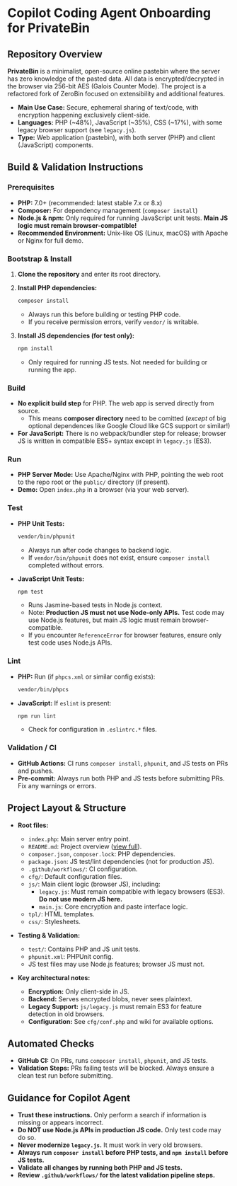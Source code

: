 # Copilot Coding Agent Onboarding for PrivateBin

## Repository Overview

**PrivateBin** is a minimalist, open-source online pastebin where the server has zero knowledge of the pasted data. All data is encrypted/decrypted in the browser via 256-bit AES (Galois Counter Mode). The project is a refactored fork of ZeroBin focused on extensibility and additional features.

- **Main Use Case:** Secure, ephemeral sharing of text/code, with encryption happening exclusively client-side.
- **Languages:** PHP (~48%), JavaScript (~35%), CSS (~17%), with some legacy browser support (see `legacy.js`).
- **Type:** Web application (pastebin), with both server (PHP) and client (JavaScript) components.

## Build & Validation Instructions

### Prerequisites

- **PHP:** 7.0+ (recommended: latest stable 7.x or 8.x)
- **Composer:** For dependency management (`composer install`)
- **Node.js & npm:** Only required for running JavaScript unit tests. **Main JS logic must remain browser-compatible!**
- **Recommended Environment:** Unix-like OS (Linux, macOS) with Apache or Nginx for full demo.

### Bootstrap & Install

1. **Clone the repository** and enter its root directory.
2. **Install PHP dependencies:**
   ```sh
   composer install
   ```
   - Always run this before building or testing PHP code.
   - If you receive permission errors, verify `vendor/` is writable.

3. **Install JS dependencies (for test only):**
   ```sh
   npm install
   ```
   - Only required for running JS tests. Not needed for building or running the app.

### Build

- **No explicit build step** for PHP. The web app is served directly from source.
  - This means **composer directory** need to be comitted (_except_ of big optional dependences like Google Cloud like GCS support or similar!)
- **For JavaScript:** There is no webpack/bundler step for release; browser JS is written in compatible ES5+ syntax except in `legacy.js` (ES3).

### Run

- **PHP Server Mode:** Use Apache/Nginx with PHP, pointing the web root to the repo root or the `public/` directory (if present).
- **Demo:** Open `index.php` in a browser (via your web server).

### Test

- **PHP Unit Tests:**
  ```sh
  vendor/bin/phpunit
  ```
  - Always run after code changes to backend logic.
  - If `vendor/bin/phpunit` does not exist, ensure `composer install` completed without errors.

- **JavaScript Unit Tests:**
  ```sh
  npm test
  ```
  - Runs Jasmine-based tests in Node.js context.
  - Note: **Production JS must not use Node-only APIs.** Test code may use Node.js features, but main JS logic must remain browser-compatible.
  - If you encounter `ReferenceError` for browser features, ensure only test code uses Node.js APIs.

### Lint

- **PHP:** Run (if `phpcs.xml` or similar config exists):
  ```sh
  vendor/bin/phpcs
  ```
- **JavaScript:** If `eslint` is present:
  ```sh
  npm run lint
  ```
  - Check for configuration in `.eslintrc.*` files.

### Validation / CI

- **GitHub Actions:** CI runs `composer install`, `phpunit`, and JS tests on PRs and pushes.
- **Pre-commit:** Always run both PHP and JS tests before submitting PRs. Fix any warnings or errors.

## Project Layout & Structure

- **Root files:**
  - `index.php`: Main server entry point.
  - `README.md`: Project overview ([view full](https://github.com/PrivateBin/PrivateBin/blob/9d7508f44fac95dfadf4aad4fb3d3be128633336/README.md)).
  - `composer.json`, `composer.lock`: PHP dependencies.
  - `package.json`: JS test/lint dependencies (not for production JS).
  - `.github/workflows/`: CI configuration.
  - `cfg/`: Default configuration files.
  - `js/`: Main client logic (browser JS), including:
    - `legacy.js`: Must remain compatible with legacy browsers (ES3). **Do not use modern JS here.**
    - `main.js`: Core encryption and paste interface logic.
  - `tpl/`: HTML templates.
  - `css/`: Stylesheets.

- **Testing & Validation:**
  - `test/`: Contains PHP and JS unit tests.
  - `phpunit.xml`: PHPUnit config.
  - JS test files may use Node.js features; browser JS must not.

- **Key architectural notes:**
  - **Encryption:** Only client-side in JS.
  - **Backend:** Serves encrypted blobs, never sees plaintext.
  - **Legacy Support:** `js/legacy.js` must remain ES3 for feature detection in old browsers.
  - **Configuration:** See `cfg/conf.php` and wiki for available options.

## Automated Checks

- **GitHub CI:** On PRs, runs `composer install`, `phpunit`, and JS tests.
- **Validation Steps:** PRs failing tests will be blocked. Always ensure a clean test run before submitting.

## Guidance for Copilot Agent

- **Trust these instructions.** Only perform a search if information is missing or appears incorrect.
- **Do NOT use Node.js APIs in production JS code.** Only test code may do so.
- **Never modernize `legacy.js`.** It must work in very old browsers.
- **Always run `composer install` before PHP tests, and `npm install` before JS tests.**
- **Validate all changes by running both PHP and JS tests.**
- **Review `.github/workflows/` for the latest validation pipeline steps.**
